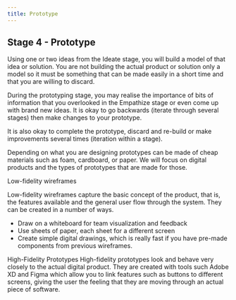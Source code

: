 ```yaml
---
title: Prototype
---
```


## Stage 4 - Prototype

Using one or two ideas from the Ideate stage, you will build a model of that idea or solution. You are not building the actual product or solution only a model so it must be something that can be made easily in a short time and that you are willing to discard.

During the prototyping stage, you may realise the importance of bits of information that you overlooked in the Empathize stage or even come up with brand new ideas. It is okay to go backwards (iterate through several stages) then make changes to your prototype. 

It is also okay to complete the prototype, discard and re-build or make improvements several times (iteration within a stage).

Depending on what you are designing prototypes can be made of cheap materials such as foam, cardboard, or paper. We will focus on digital products and the types of prototypes that are made for those.

Low-fidelity wireframes

Low-fidelity wireframes capture the basic concept of the product, that is, the features available and the general user flow through the system. They can be created in a number of ways.
* Draw on a whiteboard for team visualization and feedback
* Use sheets of paper, each sheet for a different screen
* Create simple digital drawings, which is really fast if you have pre-made components from previous wireframes.



High-Fidelity Prototypes
High-fidelity prototypes look and behave very closely to the actual digital product. They are created with tools such Adobe XD and Figma which allow you to link features such as buttons to different screens, giving the user the feeling that they are moving through an actual piece of software.


